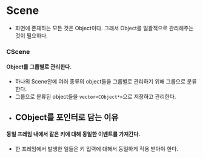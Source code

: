 # Scene
- 화면에 존재하는 모든 것은 Object이다. 그래서 Object를 일괄적으로 관리해주는 것이 필요하다.

### CScene
#### Object를 그룹별로 관리한다.
- 하나의 Scene안에 여러 종류의 object들을 그룹별로 관리하기 위해 그룹으로 분류한다.
- 그룹으로 분류된 object들을 `vector<CObject*>`으로 저장하고 관리한다.
- CObject를 포인터로 담는 이유
  - 
####

#### 동일 프레임 내에서 같은 키에 대해 동일한 이벤트를 가져간다.
- 한 프레임에서 발생한 일들은 키 입력에 대해서 동일하게 적용 받아야 한다.

